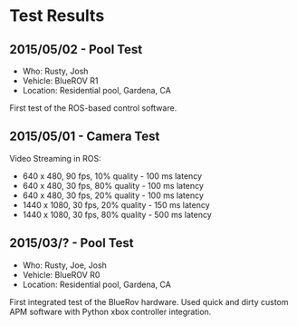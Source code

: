 # Test Results

## 2015/05/02 - Pool Test

* Who: Rusty, Josh
* Vehicle: BlueROV R1
* Location: Residential pool, Gardena, CA

First test of the ROS-based control software.

## 2015/05/01 - Camera Test

Video Streaming in ROS:

* 640 x 480, 90 fps, 10% quality - 100 ms latency
* 640 x 480, 30 fps, 80% quality - 100 ms latency
* 640 x 480, 30 fps, 20% quality - 100 ms latency
* 1440 x 1080, 30 fps, 20% quality - 150 ms latency
* 1440 x 1080, 30 fps, 80% quality - 500 ms latency

## 2015/03/? - Pool Test

* Who: Rusty, Joe, Josh
* Vehicle: BlueROV R0
* Location: Residential pool, Gardena, CA

First integrated test of the BlueRov hardware. Used quick and dirty custom APM software with Python xbox controller integration.
